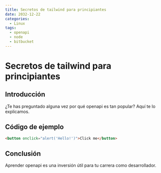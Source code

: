 ```yaml
---
title: Secretos de tailwind para principiantes
date: 2032-12-22
categories:
  - Linux
tags:
  - openapi
  - node
  - bitbucket
---
```


# Secretos de tailwind para principiantes

## Introducción

¿Te has preguntado alguna vez por qué openapi es tan popular? Aquí te lo explicamos.

## Código de ejemplo

```html
<button onclick="alert('Hello!')">Click me</button>
```

## Conclusión

Aprender openapi es una inversión útil para tu carrera como desarrollador.